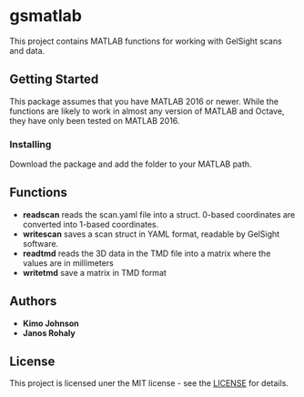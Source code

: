 # gsmatlab
This project contains MATLAB functions for working with GelSight scans and data. 

## Getting Started

This package assumes that you have MATLAB 2016 or newer. While the functions are likely to work in almost any version of MATLAB and Octave, they have only been tested on MATLAB 2016.

### Installing

Download the package and add the folder to your MATLAB path.

## Functions

 * **readscan** reads the scan.yaml file into a struct. 0-based coordinates are converted into 1-based coordinates.
 * **writescan** saves a scan struct in YAML format, readable by GelSight software.
 * **readtmd** reads the 3D data in the TMD file into a matrix where the values are in millimeters
 * **writetmd** save a matrix in TMD format


## Authors
 * **Kimo Johnson**
 * **Janos Rohaly**
 
 ## License
 
 This project is licensed uner the MIT license - see the [LICENSE](LICENSE) for details.
